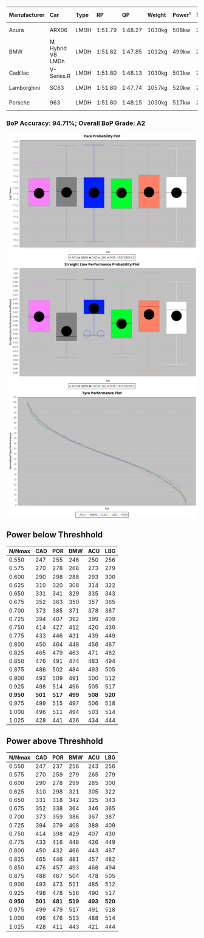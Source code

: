 |Manufacturer|Car|Type|RP|QP|Weight|Power¹|Threshhold|PINC|Power²|E/Stint|AVG Vmax|FDS|RDLC|L/Stint|BOP-Grade|ModelAccuracy|ModelPoints|Match%|
|:-|:-|:-|:-|:-|:-|:-|:-|:-|:-|:-|:-|:-|:-|:-|:-|:-|:-|:-|
|Acura|ARX06|LMDH|1:51.79|1:48.27|1030kg|508kw|210.0kph|-3%|493kw|895MJ|275.12kph-290.23kph|-|1.03|29|+B1|100.00%|995|86.06%|
|BMW|M Hybrid V8 LMDh|LMDH|1:51.82|1:47.85|1032kg|499kw|210.0kph|4%|519kw|889MJ|274.13kph-294.87kph|-|1.03|29|~A1|98.60%|1690|100.00%|
|Cadillac|V-Series.R|LMDH|1:51.80|1:48.13|1030kg|501kw|210.0kph|0%|501kw|875MJ|271.77kph-293.05kph|-|1.03|29|+A2|98.38%|1765|94.53%|
|Lamborghini|SC63|LMDH|1:51.80|1:47.74|1057kg|520kw|210.0kph|0%|520kw|901MJ|274.65kph-290.59kph|-|1.03|29|+A2|96.77%|419|92.94%|
|Porsche|963|LMDH|1:51.80|1:48.15|1030kg|517kw|210.0kph|-7%|481kw|886MJ|272.17kph-292.58kph|-|1.03|29|~A1|96.81%|5438|100.00%|

### BoP Accuracy: 94.71%; Overall BoP Grade: A2
![](BOP/IMSA2024/SEBRING/DUALSTAGE/IMG/AUTO.png)![](BOP/IMSA2024/SEBRING/DUALSTAGE/IMG/AUTO_sp.png)![](BOP/IMSA2024/SEBRING/DUALSTAGE/IMG/AUTO_tw.png)
## Power below Threshhold
|N/Nmax|CAD|POR|BMW|ACU|LBG|
|:-|:-|:-|:-|:-|:-|
|0.550|247|255|246|250|256|
|0.575|270|278|268|273|279|
|0.600|290|298|288|293|300|
|0.625|310|320|308|314|322|
|0.650|331|341|329|335|343|
|0.675|352|363|350|357|365|
|0.700|373|385|371|378|387|
|0.725|394|407|392|399|409|
|0.750|414|427|412|420|430|
|0.775|433|446|431|439|449|
|0.800|450|464|448|456|467|
|0.825|465|479|463|471|482|
|0.850|476|491|474|483|494|
|0.875|486|502|484|493|505|
|0.900|493|509|491|500|512|
|0.925|498|514|496|505|517|
|**0.950**|**501**|**517**|**499**|**508**|**520**|
|0.975|499|515|497|506|518|
|1.000|496|511|494|503|514|
|1.025|428|441|426|434|444|

## Power above Threshhold
|N/Nmax|CAD|POR|BMW|ACU|LBG|
|:-|:-|:-|:-|:-|:-|
|0.550|247|237|256|243|256|
|0.575|270|259|279|265|279|
|0.600|290|278|299|285|300|
|0.625|310|298|321|305|322|
|0.650|331|318|342|325|343|
|0.675|352|338|364|346|365|
|0.700|373|359|386|367|387|
|0.725|394|379|408|388|409|
|0.750|414|398|429|407|430|
|0.775|433|416|448|426|449|
|0.800|450|432|466|443|467|
|0.825|465|446|481|457|482|
|0.850|476|457|493|468|494|
|0.875|486|467|504|478|505|
|0.900|493|473|511|485|512|
|0.925|498|478|516|490|517|
|**0.950**|**501**|**481**|**519**|**493**|**520**|
|0.975|499|479|517|491|518|
|1.000|496|476|513|488|514|
|1.025|428|411|443|421|444|
